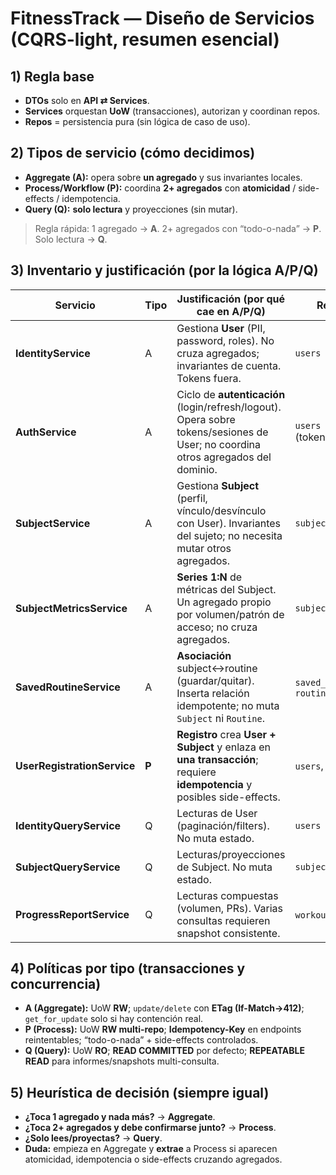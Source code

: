 # FitnessTrack — Diseño de Servicios (CQRS-light, resumen esencial)

## 1) Regla base
- **DTOs** solo en **API ⇄ Services**.
- **Services** orquestan **UoW** (transacciones), autorizan y coordinan repos.
- **Repos** = persistencia pura (sin lógica de caso de uso).

## 2) Tipos de servicio (cómo decidimos)
- **Aggregate (A):** opera sobre **un agregado** y sus invariantes locales.
- **Process/Workflow (P):** coordina **2+ agregados** con **atomicidad** / side-effects / idempotencia.
- **Query (Q):** **solo lectura** y proyecciones (sin mutar).

> Regla rápida: 1 agregado → **A**.
> 2+ agregados con “todo-o-nada” → **P**.
> Solo lectura → **Q**.

## 3) Inventario y justificación (por la lógica A/P/Q)

| Servicio | Tipo | Justificación (por qué cae en A/P/Q) | Repos clave |
|---|---|---|---|
| **IdentityService** | A | Gestiona **User** (PII, password, roles). No cruza agregados; invariantes de cuenta. Tokens fuera. | `users` |
| **AuthService** | A | Ciclo de **autenticación** (login/refresh/logout). Opera sobre tokens/sesiones de User; no coordina otros agregados del dominio. | `users` (tokens/sesiones) |
| **SubjectService** | A | Gestiona **Subject** (perfil, vínculo/desvínculo con User). Invariantes del sujeto; no necesita mutar otros agregados. | `subjects` |
| **SubjectMetricsService** | A | **Series 1:N** de métricas del Subject. Un agregado propio por volumen/patrón de acceso; no cruza agregados. | `subject_body_metrics` |
| **SavedRoutineService** | A | **Asociación** subject↔routine (guardar/quitar). Inserta relación idempotente; no muta `Subject` ni `Routine`. | `saved_routines`, `routines` |
| **UserRegistrationService** | **P** | **Registro** crea **User + Subject** y enlaza en **una transacción**; requiere **idempotencia** y posibles side-effects. | `users`, `subjects` |
| **IdentityQueryService** | Q | Lecturas de User (paginación/filters). No muta estado. | `users` |
| **SubjectQueryService** | Q | Lecturas/proyecciones de Subject. No muta estado. | `subjects` |
| **ProgressReportService** | Q | Lecturas compuestas (volumen, PRs). Varias consultas requieren snapshot consistente. | `workouts`, `exercises` |

## 4) Políticas por tipo (transacciones y concurrencia)
- **A (Aggregate):** UoW **RW**; `update/delete` con **ETag (If-Match→412)**; `get_for_update` solo si hay contención real.
- **P (Process):** UoW **RW multi-repo**; **Idempotency-Key** en endpoints reintentables; “todo-o-nada” + side-effects controlados.
- **Q (Query):** UoW **RO**; **READ COMMITTED** por defecto; **REPEATABLE READ** para informes/snapshots multi-consulta.

## 5) Heurística de decisión (siempre igual)
- **¿Toca 1 agregado y nada más?** → **Aggregate**.
- **¿Toca 2+ agregados y debe confirmarse junto?** → **Process**.
- **¿Solo lees/proyectas?** → **Query**.
- **Duda:** empieza en Aggregate y **extrae** a Process si aparecen atomicidad, idempotencia o side-effects cruzando agregados.
